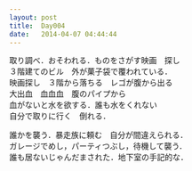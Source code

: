 ```yaml
---
layout: post
title:  Day004
date:   2014-04-07 04:44:44
---
```


取り調べ．おそわれる．ものをさがす映画　探し  
３階建てのビル　外が菓子袋で覆われている．  
映画探し　３階から落ちる　レゴが腹から出る  
大出血　血血血　腹のパイプから  
血がないと水を欲する．誰も水をくれない  
自分で取りに行く　倒れる．

誰かを襲う．暴走族に頼む　自分が間違えられる．  
ガレージでめし，パーティつぶし，待機して襲う．  
誰も居ないじゃんだまされた．地下室の手記的な．  